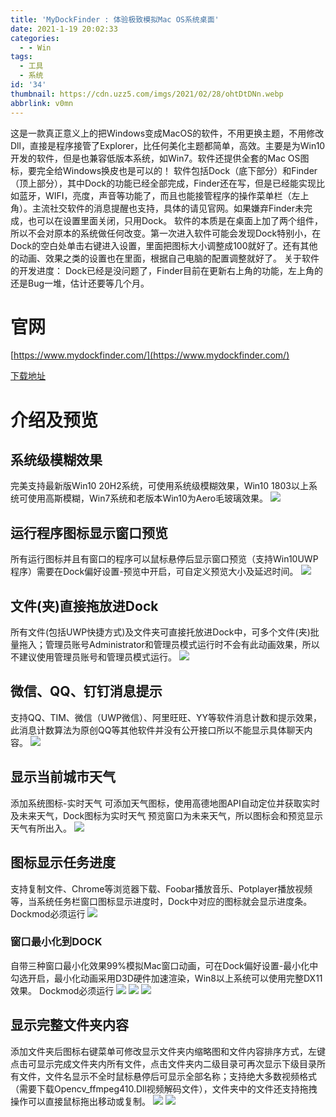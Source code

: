 ```yaml
---
title: 'MyDockFinder : 体验极致模拟Mac OS系统桌面'
date: 2021-1-19 20:02:33
categories:
  - - Win
tags:
  - 工具
  - 系统
id: '34'
thumbnail: https://cdn.uzz5.com/imgs/2021/02/28/ohtDtDNn.webp
abbrlink: v0mn
---
```



这是一款真正意义上的把Windows变成MacOS的软件，不用更换主题，不用修改Dll，直接是程序接管了Explorer，比任何美化主题都简单，高效。主要是为Win10开发的软件，但是也兼容低版本系统，如Win7。软件还提供全套的Mac OS图标，要完全给Windows换皮也是可以的！ 软件包括Dock（底下部分）和Finder（顶上部分），其中Dock的功能已经全部完成，Finder还在写，但是已经能实现比如蓝牙，WIFI，亮度，声音等功能了，而且也能接管程序的操作菜单栏（左上角）。主流社交软件的消息提醒也支持，具体的请见官网。如果嫌弃Finder未完成，也可以在设置里面关闭，只用Dock。 软件的本质是在桌面上加了两个组件，所以不会对原本的系统做任何改变。第一次进入软件可能会发现Dock特别小，在Dock的空白处单击右键进入设置，里面把图标大小调整成100就好了。还有其他的动画、效果之类的设置也在里面，根据自己电脑的配置调整就好了。 关于软件的开发进度： Dock已经是没问题了，Finder目前在更新右上角的功能，左上角的还是Bug一堆，估计还要等几个月。

# 官网

[https://www.mydockfinder.com/](https://www.mydockfinder.com/) 

[下载地址](https://www.mydockfinder.com/index.php/%E4%B8%8B%E8%BD%BD%E4%B8%AD%E5%BF%83/)

# 介绍及预览

## 系统级模糊效果

完美支持最新版Win10 20H2系统，可使用系统级模糊效果，Win10 1803以上系统可使用高斯模糊，Win7系统和老版本Win10为Aero毛玻璃效果。 ![](https://cdn.uzz5.com/imgs/2021/02/28/hd2vMAwE.webp)

## 运行程序图标显示窗口预览

所有运行图标并且有窗口的程序可以鼠标悬停后显示窗口预览（支持Win10UWP程序）需要在Dock偏好设置-预览中开启，可自定义预览大小及延迟时间。 ![](https://cdn.uzz5.com/imgs/2021/02/28/Lq6Ex81C.webp)

## 文件(夹)直接拖放进Dock

所有文件(包括UWP快捷方式)及文件夹可直接托放进Dock中，可多个文件(夹)批量拖入；管理员账号Administrator和管理员模式运行时不会有此动画效果，所以不建议使用管理员账号和管理员模式运行。 ![](https://cdn.uzz5.com/imgs/2021/02/28/Ws4eTfZq.webp)

## 微信、QQ、钉钉消息提示

支持QQ、TIM、微信（UWP微信）、阿里旺旺、YY等软件消息计数和提示效果，此消息计数算法为原创QQ等其他软件并没有公开接口所以不能显示具体聊天内容。 ![](https://cdn.uzz5.com/imgs/2021/02/28/oG2kAmhk.webp)

## 显示当前城市天气

添加系统图标-实时天气 可添加天气图标，使用高德地图API自动定位并获取实时及未来天气，Dock图标为实时天气 预览窗口为未来天气，所以图标会和预览显示天气有所出入。 ![](https://cdn.uzz5.com/imgs/2021/02/28/KfBQ5P8w.webp)

## 图标显示任务进度

支持复制文件、Chrome等浏览器下载、Foobar播放音乐、Potplayer播放视频等，当系统任务栏窗口图标显示进度时，Dock中对应的图标就会显示进度条。 Dockmod必须运行 ![](https://cdn.uzz5.com/imgs/2021/02/28/kVLqQE2b.webp)

### 窗口最小化到DOCK

自带三种窗口最小化效果99%模拟Mac窗口动画，可在Dock偏好设置-最小化中勾选开启，最小化动画采用D3D硬件加速渲染，Win8以上系统可以使用完整DX11效果。 Dockmod必须运行 ![](https://cdn.uzz5.com/imgs/2021/02/28/UZL23GWD.webp) ![](https://cdn.uzz5.com/imgs/2021/02/28/8FG31uzk.webp) ![](https://cdn.uzz5.com/imgs/2021/02/28/u1Aw3CPI.webp)

## 显示完整文件夹内容

添加文件夹后图标右键菜单可修改显示文件夹内缩略图和文件内容排序方式，左键点击可显示完成文件夹内所有文件，点击文件夹内二级目录可再次显示下级目录所有文件，文件名显示不全时鼠标悬停后可显示全部名称；支持绝大多数视频格式（需要下载Opencv\_ffmpeg410.Dll视频解码文件），文件夹中的文件还支持拖拽操作可以直接鼠标拖出移动或复制。 ![](https://cdn.uzz5.com/imgs/2021/02/28/N0VQmxjK.webp) ![](https://cdn.uzz5.com/imgs/2021/02/28/eZbePPu4.webp)